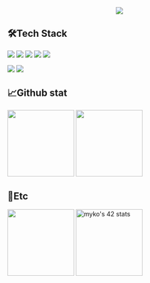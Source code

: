 <p align="center">
<img src="https://capsule-render.vercel.app/api?type=transparent&color=auto&height=200&section=header&text=Kdelphinus's%20Github%20Profile&fontSize=50&fontColor=ffffff"
</p>

## 🛠️Tech Stack

<p align="left">
<img src="https://img.shields.io/badge/Python-3776AB?style=badge&logo=python&logoColor=white">
<img src="https://img.shields.io/badge/Jupyter-F37626?style=badge&logo=jupyter&logoColor=white">
<img src="https://img.shields.io/badge/C-A8B9CC?style=badge&logo=c&logoColor=white">
<img src="https://img.shields.io/badge/C++-00599C?style=badge&logo=cplusplus&logoColor=white">
<img src="https://img.shields.io/badge/Markdown-000000?style=badge&logo=markdown&logoColor=white">
</p>
<p align="left">
<img src="https://img.shields.io/badge/Pycharm-000000?style=badge&logo=pycharm&logoColor=white">
<img src="https://img.shields.io/badge/Clion-000000?style=badge&logo=clion&logoColor=white">
</p>

## 📈Github stat

<p align="left">
<img height="150em" src="https://github-readme-stats.vercel.app/api/top-langs/?username=Kdelphinus&layout=compact&theme=dracula">
<img height="150em" src="https://github-readme-stats.vercel.app/api?username=Kdelphinus&show_icons=true&theme=dracula&count_private=true">
</p>

## 📌Etc

<p align="left">
<img height="150em" src="http://mazassumnida.wtf/api/v2/generate_badge?boj=kmj951015">
<a href="https://github.com/JaeSeoKim/badge42"><img height="150em" src="https://badge42.vercel.app/api/v2/clai3zd6e01030fk88gkgveod/stats?cursusId=21&coalitionId=87" alt="myko's 42 stats" /></a>
</p>
